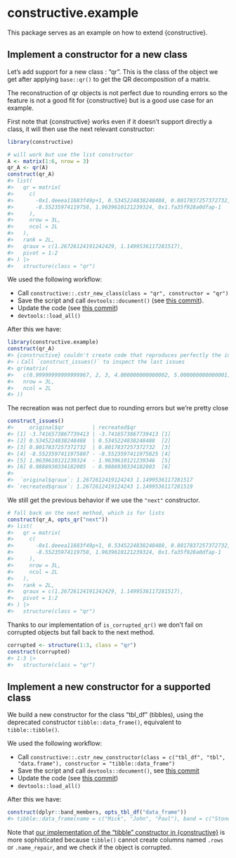 
<!-- README.md is generated from README.Rmd. Please edit that file -->

# constructive.example

This package serves as an example on how to extend {constructive}.

## Implement a constructor for a new class

Let’s add support for a new class : “qr”. This is the class of the
object we get after applying `base::qr()` to get the QR decomposition of
a matrix.

The reconstruction of qr objects is not perfect due to rounding errors
so the feature is not a good fit for {constructive} but is a good use
case for an example.

First note that {constructive} works even if it doesn’t support directly
a class, it will then use the next relevant constructor:

``` r
library(constructive)

# will work but use the list constructor
A <- matrix(1:6, nrow = 3)
qr_A <- qr(A)
construct(qr_A)
#> list(
#>   qr = matrix(
#>     c(
#>       -0x1.deeea11683f49p+1, 0.5345224838248488, 0.8017837257372732,
#>       -8.55235974119758, 1.9639610121239324, 0x1.fa35f928a0dfap-1
#>     ),
#>     nrow = 3L,
#>     ncol = 2L
#>   ),
#>   rank = 2L,
#>   qraux = c(1.26726124191242429, 1.1499536117281517),
#>   pivot = 1:2
#> ) |>
#>   structure(class = "qr")
```

We used the following workflow:

- Call `constructive::.cstr_new_class(class = "qr", constructor = "qr")`
- Save the script and call `devtools::document()` (see [this
  commit](https://github.com/cynkra/constructive.example/commit/3aeb429f00dafa458575e194e0f35ce8eb05ca2d#diff-f74f3e31638afda340efd3e55979a30b9a1ba431fbd6ccceaff0f1711ef45ef4)).
- Update the code (see [this
  commit](https://github.com/cynkra/constructive.example/commit/ba11788e65f2ff5df37ef6dd0941c65245212089))
- `devtools::load_all()`

After this we have:

``` r
library(constructive.example)
construct(qr_A)
#> {constructive} couldn't create code that reproduces perfectly the input
#> ℹ Call `construct_issues()` to inspect the last issues
#> qr(matrix(
#>   c(0.99999999999999967, 2, 3, 4.000000000000002, 5.000000000000001, 6.000000000000001),
#>   nrow = 3L,
#>   ncol = 2L
#> ))
```

The recreation was not perfect due to rounding errors but we’re pretty
close

``` r
construct_issues()
#>     original$qr         | recreated$qr           
#> [1] -3.7416573867739413 | -3.7416573867739413 [1]
#> [2] 0.5345224838248488  | 0.5345224838248488  [2]
#> [3] 0.8017837257372732  | 0.8017837257372732  [3]
#> [4] -8.5523597411975807 - -8.5523597411975825 [4]
#> [5] 1.9639610121239324  - 1.9639610121239346  [5]
#> [6] 0.9886930334182005  - 0.9886930334182003  [6]
#> 
#>  `original$qraux`: 1.2672612419124243 1.1499536117281517
#> `recreated$qraux`: 1.2672612419124243 1.1499536117281519
```

We still get the previous behavior if we use the `"next"` constructor.

``` r
# fall back on the next method, which is for lists
construct(qr_A, opts_qr("next"))
#> list(
#>   qr = matrix(
#>     c(
#>       -0x1.deeea11683f49p+1, 0.5345224838248488, 0.8017837257372732,
#>       -8.55235974119758, 1.9639610121239324, 0x1.fa35f928a0dfap-1
#>     ),
#>     nrow = 3L,
#>     ncol = 2L
#>   ),
#>   rank = 2L,
#>   qraux = c(1.26726124191242429, 1.1499536117281517),
#>   pivot = 1:2
#> ) |>
#>   structure(class = "qr")
```

Thanks to our implementation of `is_corrupted_qr()` we don’t fail on
corrupted objects but fall back to the next method.

``` r
corrupted <- structure(1:3, class = "qr")
construct(corrupted)
#> 1:3 |>
#>   structure(class = "qr")
```

## Implement a new constructor for a supported class

We build a new constructor for the class “tbl_df” (tibbles), using the
deprecated constructor `tibble::data_frame()`, equivalent to
`tibble::tibble()`.

We used the following workflow:

- Call
  `constructive::.cstr_new_constructor(class = c("tbl_df", "tbl", "data.frame"), constructor = "tibble::data_frame")`
- Save the script and call `devtools::document()`, see [this
  commit](https://github.com/cynkra/constructive.example/commit/3aeb429f00dafa458575e194e0f35ce8eb05ca2d#diff-f74f3e31638afda340efd3e55979a30b9a1ba431fbd6ccceaff0f1711ef45ef4)
- Update the code (see [this
  commit](https://github.com/cynkra/constructive.example/commit/ba11788e65f2ff5df37ef6dd0941c65245212089))
- `devtools::load_all()`

After this we have:

``` r
construct(dplyr::band_members, opts_tbl_df("data_frame"))
#> tibble::data_frame(name = c("Mick", "John", "Paul"), band = c("Stones", "Beatles", "Beatles"))
```

Note that [our implementation of the “tibble” constructor in
{constructive}](https://github.com/cynkra/constructive/blob/86d8d3d47081e17a691cde1188c838c80b072e56/R/s3-tbl_df.R#L54)
is more sophisticated because `tibble()` cannot create columns named
`.rows` or `.name_repair`, and we check if the object is corrupted.
